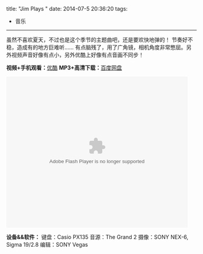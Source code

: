 title: "Jim Plays <Summer>"
date: 2014-07-5 20:36:20
tags: 
- 音乐
---

虽然不喜欢夏天，不过也是这个季节的主题曲吧，还是要欢快地弹的！
节奏好不稳，造成有的地方巨难听……
有点脑残了，用了广角镜，相机角度非常憋屈。另外视频声音好像有点小，另外优酷上好像有点音画不同步！

**视频+手机观看：**[优酷](http://v.youku.com/v_show/id_XNzM2MTk4OTg0.html)
**MP3+高清下载：**[百度网盘](http://pan.baidu.com/s/1qW2mBsK)

<embed src="http://player.youku.com/player.php/sid/XNzM2MTk4OTg0/v.swf" allowFullScreen="true" quality="high" width="480" height="400" align="middle" allowScriptAccess="always" type="application/x-shockwave-flash"></embed>

**设备&&软件：**
键盘：Casio PX135
音源：The Grand 2
摄像：SONY NEX-6, Sigma 19/2.8
编辑：SONY Vegas